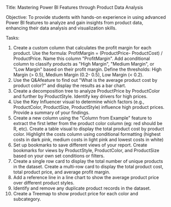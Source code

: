  Title: Mastering Power BI Features through Product Data Analysis
 
 Objective: To provide students with hands-on experience in using advanced Power BI features to
 analyze and gain insights from product data, enhancing their data analysis and visualization skills.
 
Tasks:
 1. Create a custom column that calculates the profit margin for each product. Use the formula:
 ProfitMargin = (ProductPrice- ProductCost) / ProductPrice. Name this column "ProfitMargin".
 Add aconditional column to classify products as "High Margin", "Medium Margin", or "Low
 Margin" based on their profit margin. Define the thresholds: High Margin (> 0.5), Medium
 Margin (0.2- 0.5), Low Margin (< 0.2).
 2. Use the Q&Afeature to find out "What is the average product cost by product color?" and
 display the results as a bar chart.
 3. Create a decomposition tree to analyze ProductPrice by ProductColor and further by
 ProductStyle. Identify key drivers for high prices.
4. Use the Key Influencer visual to determine which factors (e.g., ProductColor, ProductSize,
 ProductStyle) influence high product prices. Provide a summary of your findings.
 5. Create a new column using the "Column from Example" feature to extract the first letter from
 the product color column (eg: red should be R, etc). Create a table visual to display the total
 product cost by product color. Highlight the costs column using conditional formatting (highest
 costs in dark pink, medium costs in light pink and lowest costs in white)
 6. Set up bookmarks to save different views of your report. Create bookmarks for views by
 ProductStyle, ProductColor, and ProductSize based on your own set conditions or filters.
 7. Create a single row card to display the total number of unique products in the dataset. Create
 a multi-row card to display the total product cost, total product price, and average profit
 margin.
 8. Add a reference line in a line chart to show the average product price over different product
 styles.
9. Identify and remove any duplicate product records in the dataset.
 10. Create a Treemap to show product price for each color and subcategory.
